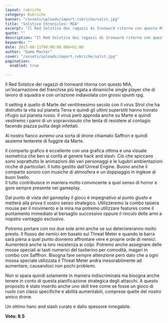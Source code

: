 ```yaml
---
layout: rubriche
category: Rubriche
banner: "/assets/uploads/import.rubriche/solst.jpg"
title: "Solstice Chronicles: MIA"
excerpt: "Il Red Solstice dei ragazzi di Ironward ritorna con questo MIA, un’incarnazione del franchise più legata a dinamiche single player che di lavoro di squadra e con un’azione indiavolata con grossi spunti rpg. Il setting è quello di Marte del ventitreesimo secolo con il virus Strol che ha distrutto la vita sul pianeta Terra e [&hellip"
quote: ""
description: "Il Red Solstice dei ragazzi di Ironward ritorna con questo MIA, un’incarnazione del franchise più legata a dinamiche single player che di lavoro di squadra e con un’azione indiavolata con grossi spunti rpg. Il setting è quello di Marte del ventitreesimo secolo con il virus Strol che ha distrutto la vita sul pianeta Terra e [&hellip"
keywords: ""
date: 2017-08-11T00:00:00.000+01:00
author: "Game Master"
cover: "/assets/uploads/import.rubriche/solst.jpg"
pagination:
  enabled: true

---
```


  
Il Red Solstice dei ragazzi di Ironward ritorna con questo MIA, un’incarnazione del franchise più legata a dinamiche single player che di lavoro di squadra e con un’azione indiavolata con grossi spunti rpg.

Il setting è quello di Marte del ventitreesimo secolo con il virus Strol che ha distrutto la vita sul pianeta Terra e quindi gli ultimi superstiti hanno trovato rifugio sul pianeta rosso. Il virus però approda anche su Marte e quindi vestiremo i panni di un sopravvissuto che tenta di resistere al contagio facendo piazza pulita degli infettati.

Al nostro fianco avremo una sorta di drone chiamato Saffron e quindi assieme tenterete di fuggire da Marte.

Il comparto grafico è eccellente con una grafica ottima e una visuale isometrica che ben si confà al genere hack and slash. Ciò che spiccano sono soprattutto le animazioni dei vari personaggi e le lugubri ambientazioni ricche di particolari. Il tutto gestito dall’Unreal Engine. Buono anche il comparto sonoro con musiche di atmosfera e un doppiaggio in inglese di buon livello.  
Il tutto contribuisce in maniera molto convincente a quel senso di horror e gore sempre presente nel gameplay.

Dal punto di vista del gameplay il gioco è impegnativo al punto giusto e metterà alla prova il vostro senso strategico. Utilizzeremo la combo tasiera mouse per il movimento e la mira ma potremo utilizzare features come il puntamento immediato al bersaglio successivo oppure il rinculo delle armi a nopstro vantaggio esclusivo.

Potremo portare con noi due sole armi anche se sui deterioreranno molto presto. Il flusso dei nemici èm basato sul Threat Meter e quando la barra sarà piena a quel punto dovremo affrontare vere e proprie orde di nemici. Aumenterà anche la loro resistenza ai colpi. Potremo anche assegnare delle mosse speciali ai tasti numerici del tastierino per comodità, magari in combo con Safffron. Bisogna fare sempre attenzione però dato che a ogni mossa speciale utilizzata il Threat Meter andra inesorabilmente ad aumentare, causandoci non pochi problemi.

Non si spara quindi solamente in maniera indiscriminata ma bisogna anche tenere in conto di questa pianificazione strategica degli attacchi. A questo proposito è stato inserito anche uno skill tree come se fosse un gioco di ruolo con classi specifiche e abilità aumentabili, comprese quelle del nostro amico drone.

Un ottimo hanc and slash curato e dallo spessore innegabile.

**Voto: 8.5**